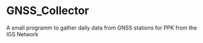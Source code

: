 # GNSS_Collector
A small programm to gather daily data from GNSS stations for PPK from the IGS Network
